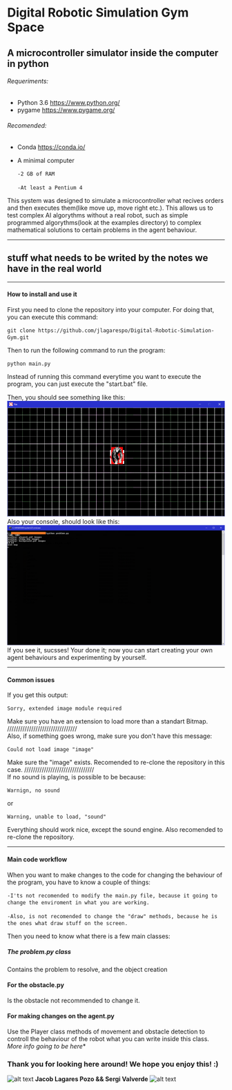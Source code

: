 # Digital Robotic Simulation Gym Space
## A microcontroller simulator inside the computer in python

###### Requeriments:
* Python 3.6
https://www.python.org/
* pygame
https://www.pygame.org/

###### Recomended:
* Conda
https://conda.io/
* A minimal computer

      -2 GB of RAM

      -At least a Pentium 4

This system was designed to simulate a microcontroller what recives orders and then executes them(like move up, move right etc.).
This allows us to test complex AI algorythms without a real robot, such as simple programmed algorythms(look at the examples
directory) to complex mathematical solutions to certain problems in the agent behaviour.
________________________________________________________________________________
## stuff what needs to be writed by the notes we have in the real world
________________________________________________________________________________
#### How to install and use it
First you need to clone the repository into your computer.
For doing that, you can execute this command:
```batch
git clone https://github.com/jlagarespo/Digital-Robotic-Simulation-Gym.git
```
Then to run the following command to run the program:
```batch
python main.py
```
Instead of running this command everytime you want to execute the program, you can just execute the "start.bat" file.

Then, you should see something like this:
![alt text](https://github.com/jlagarespo/Digital-Robotic-Simulation-Gym/blob/master/data/main_window.png)
Also your console, should look like this:
![alt text](https://github.com/jlagarespo/Digital-Robotic-Simulation-Gym/blob/master/data/console.png)
If you see it, sucsses! Your done it; now you can start creating your own agent behaviours and experimenting by yourself.
________________________________________________________________________________
#### Common issues
If you get this output:
```
Sorry, extended image module required
```
Make sure you have an extension to load more than a standart Bitmap.
/\/\/\/\/\/\/\/\/\/\/\/\/\/\/\/\/\/\/\/\/\/\/\/\/\/\/\/\/\/\/\/\
Also, if something goes wrong, make sure you don't have this message:
```
Could not load image "image"
```
Make sure the "image" exists.
Recomended to re-clone the repository in this case.
/\/\/\/\/\/\/\/\/\/\/\/\/\/\/\/\/\/\/\/\/\/\/\/\/\/\/\/\/\/\/\/\
If no sound is playing, is possible to be because:
```
Warnign, no sound
```
or
```
Warning, unable to load, "sound"
```
Everything should work nice, except the sound engine.
Also recomended to re-clone the repository.
________________________________________________________________________________
#### Main code workflow
When you want to make changes to the code for changing the behaviour of the program, you have to know a couple of things:

    -I'ts not recomended to modify the main.py file, because it going to change the enviroment in what you are working.

    -Also, is not recomended to change the "draw" methods, because he is the ones what draw stuff on the screen.

Then you need to know what there is a few main classes:
##### The problem.py class
Contains the problem to resolve, and the object creation

#### For the obstacle.py
Is the obstacle not recommended to change it.

#### For making changes on the agent.py
Use the Player class methods of movement and obstacle detection to controll the behaviour of the robot what you can write inside this class.
*More info going to be here**

### Thank you for looking here around! We hope you enjoy this! :)

![alt text](https://avatars2.githubusercontent.com/u/26935885?s=40&v=4)   **Jacob Lagares Pozo && Sergi Valverde**   ![alt text](https://avatars1.githubusercontent.com/u/5285442?s=60&v=4)
